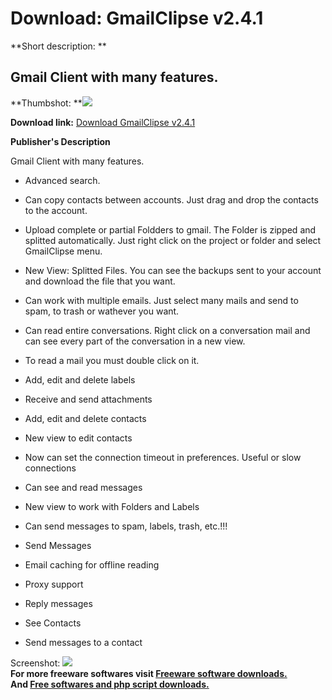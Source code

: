 # Download: GmailClipse v2.4.1

**Short description: **

## Gmail Client with many features.

  
**Thumbshot: **![](http://www.freewarefiles.com/screenshot/gmailclipse_md.gif)   
  
**Download link:** [Download GmailClipse v2.4.1](http://freesoftwares.boysofts.com/GmailClipse-V_program_15292.html)  
  

**Publisher's Description**  
  

Gmail Client with many features.

  * Advanced search.  

  * Can copy contacts between accounts. Just drag and drop the contacts to the account.  

  * Upload complete or partial Foldders to gmail. The Folder is zipped and splitted automatically. Just right click on the project or folder and select GmailClipse menu.  

  * New View: Splitted Files. You can see the backups sent to your account and download the file that you want.  

  * Can work with multiple emails. Just select many mails and send to spam, to trash or wathever you want.  

  * Can read entire conversations. Right click on a conversation mail and can see every part of the conversation in a new view.  

  * To read a mail you must double click on it.  

  * Add, edit and delete labels   

  * Receive and send attachments   

  * Add, edit and delete contacts   

  * New view to edit contacts   

  * Now can set the connection timeout in preferences. Useful or slow connections  

  * Can see and read messages  

  * New view to work with Folders and Labels   

  * Can send messages to spam, labels, trash, etc.!!!  

  * Send Messages  

  * Email caching for offline reading  

  * Proxy support  

  * Reply messages  

  * See Contacts  

  * Send messages to a contact  

  
  
Screenshot: ![](http://www.freewarefiles.com/screenshot/gmailclipse.gif)  
**For more freeware softwares visit [Freeware software downloads.](http://freesoftwares.boysofts.com/)**   
**And [Free softwares and php script downloads.](http://www.boysofts.com/)**


